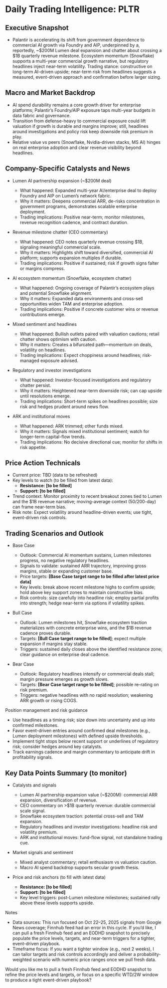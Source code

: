 # Daily Trading Intelligence: PLTR

## Executive Snapshot
- Palantir is accelerating its shift from government dependence to commercial AI growth via Foundry and AIP, underpinned by a, reportedly, ~$200M Lumen deal expansion and chatter about crossing a $1B quarterly revenue milestone. Ecosystem momentum (Snowflake) supports a multi-year commercial growth narrative, but regulatory headlines inject near-term volatility. Trading stance: constructive on long-term AI-driven upside; near-term risk from headlines suggests a measured, event-driven approach and confirmation before larger sizing.

## Macro and Market Backdrop
- AI spend durability remains a core growth driver for enterprise platforms; Palantir’s Foundry/AIP exposure taps multi-year budgets in data fabric and governance.
- Transition from defense-heavy to commercial exposure could lift valuation if growth is durable and margins improve; still, headlines around investigations and policy risk keep downside risk premium in play.
- Relative value vs peers (Snowflake, Nvidia-driven stacks, MS AI) hinges on real enterprise adoption and clear revenue visibility beyond headlines.

## Company-Specific Catalysts and News
- Lumen AI partnership expansion (~$200M deal)
  - What happened: Expanded multi-year AI/enterprise deal to deploy Foundry and AIP on Lumen’s network fabric.
  - Why it matters: Deepens commercial ARR, de-risks concentration in government programs, demonstrates scalable enterprise deployment.
  - Trading implications: Positive near-term; monitor milestones, revenue recognition cadence, and contract duration.

- Revenue milestone chatter (CEO commentary)
  - What happened: CEO notes quarterly revenue crossing $1B, signaling meaningful commercial scale.
  - Why it matters: Highlights shift toward diversified, commercial AI platform; supports expansion multiples if durable.
  - Trading implications: Positive if sustained; risk if growth signs falter or margins compress.

- AI ecosystem momentum (Snowflake, ecosystem chatter)
  - What happened: Ongoing coverage of Palantir’s ecosystem plays and potential Snowflake alignment.
  - Why it matters: Expanded data environments and cross-sell opportunities widen TAM and enterprise adoption.
  - Trading implications: Positive if concrete customer wins or revenue contributions emerge.

- Mixed sentiment and headlines
  - What happened: Bullish outlets paired with valuation cautions; retail chatter shows optimism with caution.
  - Why it matters: Creates a bifurcated path—momentum on deals, volatility on headlines.
  - Trading implications: Expect choppiness around headlines; risk-managed exposure advised.

- Regulatory and investor investigations
  - What happened: Investor-focused investigations and regulatory chatter persist.
  - Why it matters: Heightened near-term downside risk; can cap upside until resolutions emerge.
  - Trading implications: Short-term spikes on headlines possible; size risk and hedges prudent around news flow.

- ARK and institutional moves
  - What happened: ARK trimmed; other funds mixed.
  - Why it matters: Signals mixed institutional sentiment; watch for longer-term capital-flow trends.
  - Trading implications: No decisive directional cue; monitor for shifts in risk appetite.

## Price Action Technicals
- Current price: TBD (data to be refreshed)
- Key levels to watch (to be filled from latest data):
  - **Resistance: [to be filled]**
  - **Support: [to be filled]**
- Trend context: Monitor proximity to recent breakout zones tied to Lumen and the $1B revenue narrative; moving-average context (50/200-day) can frame near-term bias.
- Risk note: Expect volatility around headline-driven events; use tight, event-driven risk controls.

## Trading Scenarios and Outlook
- Base Case
  - Outlook: Commercial AI momentum sustains, Lumen milestones progress, no negative regulatory headlines.
  - Signals to validate: sustained ARR trajectory, improving gross margins, stable or expanding customer base.
  - Price targets: **[Base Case target range to be filled after latest price data]**
  - Key levels: break above recent milestone highs to confirm upside; hold above key support zones to maintain constructive bias.
  - Risk controls: size carefully into headline risk; employ partial profits into strength; hedge near-term via options if volatility spikes.

- Bull Case
  - Outlook: Lumen milestones hit, Snowflake ecosystem traction materializes with concrete enterprise wins, and the $1B revenue cadence proves durable.
  - Targets: **[Bull Case target range to be filled]**; expect multiple expansion if margins stay stable.
  - Triggers: sustained daily closes above the identified resistance zone; clear guidance on enterprise deal cadence.

- Bear Case
  - Outlook: Regulatory headlines intensify or commercial deals stall; margin pressure emerges as growth slows.
  - Targets: **[Bear Case target range to be filled]**; possible re-rating on risk premium.
  - Triggers: negative headlines with no rapid resolution; weakening ARR growth or rising COGS.

Position management and risk guidance
- Use headlines as a timing risk; size down into uncertainty and up into confirmed milestones.
- Favor event-driven entries around confirmed deal milestones (e.g., Lumen deployment milestones) with defined upside thresholds.
- Implement tight stops below recent support or underlines of regulatory risk; consider hedges around key catalysts.
- Track earnings cadence and margin commentary to anticipate drift in profitability signals.

## Key Data Points Summary (to monitor)
- Catalysts and signals
  - Lumen AI partnership expansion value (~$200M): commercial ARR expansion, diversification of revenue.
  - CEO commentary on >$1B quarterly revenue: durable commercial scale signal.
  - Snowflake ecosystem traction: potential cross-sell and TAM expansion.
  - Regulatory headlines and investor investigations: headline risk and volatility premium.
  - ARK and institutional moves: fund-flow signal, not standalone trading cue.

- Market signals and sentiment
  - Mixed analyst commentary; retail enthusiasm vs valuation caution.
  - Macro AI spend backdrop supports secular growth thesis.

- Price and risk anchors (to fill with latest data)
  - **Resistance: [to be filled]**
  - **Support: [to be filled]**
  - Key level triggers: post-Lumen milestone milestones; sustained rally above these levels supports upside.

Notes
- Data sources: This run focused on Oct 22–25, 2025 signals from Google News coverage; Finnhub feed had an error in this cycle. If you’d like, I can pull a fresh Finnhub feed and an EODHD snapshot to precisely populate the price levels, targets, and near-term triggers for a tighter, event-driven playbook.
- Timeframe focus: If you want a tighter window (e.g., next 2 weeks), I can tailor targets and risk controls accordingly and deliver a probability-weighted scenario with numeric price ranges once we pull fresh data.

Would you like me to pull a fresh Finnhub feed and EODHD snapshot to refine the price levels and targets, or focus on a specific  WTD/2W window to produce a tight event-driven playbook?